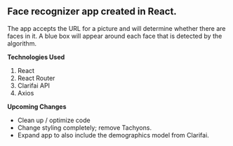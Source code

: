 ## Face recognizer app created in React.

The app accepts the URL for a picture and will determine whether there are faces in it. A blue box will appear around each face that is detected by the algorithm.

**Technologies Used**
1. React
2. React Router
3. Clarifai API
4. Axios

**Upcoming Changes**
* Clean up / optimize code
* Change styling completely; remove Tachyons.
* Expand app to also include the demographics model from Clarifai.